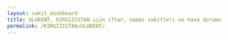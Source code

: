 ```yaml
---
layout: vakit_dashboard
title: ULUKENT, KIRGIZISTAN için iftar, namaz vakitleri ve hava durumu - ilçe/eyalet seç
permalink: /KIRGIZISTAN/ULUKENT/
---
```


<script type="text/javascript">
  var GLOBAL_COUNTRY = 'KIRGIZISTAN';
  var GLOBAL_CITY = 'ULUKENT';
  var GLOBAL_STATE = '';
  var lat = 72;
  var lon = 21;
</script>
